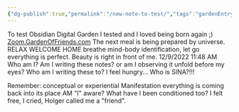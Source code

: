 ```yaml
---
{"dg-publish":true,"permalink":"/new-note-to-test/","tags":"gardenEntry"}
---
```



To test Obsidian Digital Garden
I tested and I loved being born again ;)
[Zoom.GardenOfFriends.com](http://www.google.com/url?q=http%3A%2F%2Fzoom.gardenoffriends.com&sa=D&sntz=1&usg=AOvVaw2STzRaWbJ7wBKTJHNNCqTX)
The next meal is being prepared by universe.
RELAX
WELCOME HOME
breathe
mind-body identification, let go everything is perfect. 
Beauty is right in front of me.
12/9/2022 11:48 AM
Who am I?
Am I writing these notes? or am I observing it unfold before my eyes?
Who am I writing these to?
I feel hungry...
Who is SINA?!!!

Remember: conceptual or experiential
Manifestation
everything is coming back into its place
AM "I" aware?
What have I been conditioned too?
I felt free, I cried, 
Holger called me a "friend".
